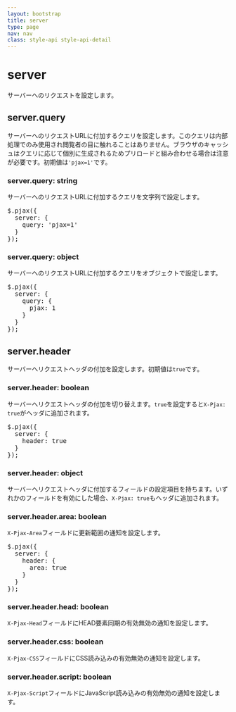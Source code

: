 ```yaml
---
layout: bootstrap
title: server
type: page
nav: nav
class: style-api style-api-detail
---
```


# server
サーバーへのリクエストを設定します。

## server.query
サーバーへのリクエストURLに付加するクエリを設定します。このクエリは内部処理でのみ使用され閲覧者の目に触れることはありません。ブラウザのキャッシュはクエリに応じて個別に生成されるためプリロードと組み合わせる場合は注意が必要です。初期値は`'pjax=1'`です。

### server.query: string
サーバーへのリクエストURLに付加するクエリを文字列で設定します。

<pre class="sh brush: js;">
$.pjax({
  server: {
    query: 'pjax=1'
  }
});
</pre>

### server.query: object
サーバーへのリクエストURLに付加するクエリをオブジェクトで設定します。

<pre class="sh brush: js;">
$.pjax({
  server: {
    query: {
      pjax: 1
    }
  }
});
</pre>

## server.header
サーバーへリクエストヘッダの付加を設定します。初期値は`true`です。

### server.header: boolean
サーバーへリクエストヘッダの付加を切り替えます。`true`を設定すると`X-Pjax: true`がヘッダに追加されます。

<pre class="sh brush: js;">
$.pjax({
  server: {
    header: true
  }
});
</pre>

### server.header: object
サーバーへリクエストヘッダに付加するフィールドの設定項目を持ちます。いずれかのフィールドを有効にした場合、`X-Pjax: true`もヘッダに追加されます。

### server.header.area: boolean
`X-Pjax-Area`フィールドに更新範囲の通知を設定します。

<pre class="sh brush: js;">
$.pjax({
  server: {
    header: {
      area: true
    }
  }
});
</pre>

### server.header.head: boolean
`X-Pjax-Head`フィールドにHEAD要素同期の有効無効の通知を設定します。

### server.header.css: boolean
`X-Pjax-CSS`フィールドにCSS読み込みの有効無効の通知を設定します。

### server.header.script: boolean
`X-Pjax-Script`フィールドにJavaScript読み込みの有効無効の通知を設定します。
